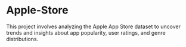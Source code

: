 # Apple-Store
This project involves analyzing the Apple App Store dataset to uncover trends and insights about app popularity, user ratings, and genre distributions.
